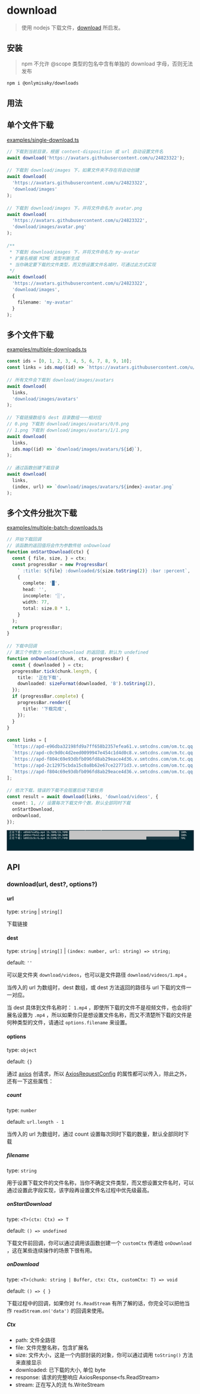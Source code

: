 # download 

> 使用 nodejs 下载文件，[download](https://github.com/kevva/download) 所启发。

## 安装

> npm 不允许 @scope 类型的包名中含有单独的 download 字母，否则无法发布

```bash
npm i @onlymisaky/downloads
```

## 用法

## 单个文件下载

[examples/single-download.ts](https://github.com/onlymisaky/download/blob/master/examples/single-download.ts)

```ts
// 下载到当前目录，根据 content-disposition 或 url 自动设置文件名
await download('https://avatars.githubusercontent.com/u/24823322');

// 下载到 download/images 下，如果文件夹不存在将自动创建
await download(
  'https://avatars.githubusercontent.com/u/24823322',
  'download/images'
);

// 下载到 download/images 下，并将文件命名为 avatar.png
await download(
  'https://avatars.githubusercontent.com/u/24823322',
  'download/images/avatar.png'
);

/**
 * 下载到 download/images 下，并将文件命名为 my-avatar 
 * 扩展名根据 MIME 类型判断生成
 * 当你确定要下载的文件类型，而又想设置文件名城时，可通过此方式实现
 */
await download(
  'https://avatars.githubusercontent.com/u/24823322',
  'download/images',
  {
    filename: 'my-avatar'
  }
);
```

## 多个文件下载

[examples/multiple-downloads.ts](https://github.com/onlymisaky/download/blob/master/examples/multiple-downloads.ts)

```ts
const ids = [0, 1, 2, 3, 4, 5, 6, 7, 8, 9, 10];
const links = ids.map((id) => `https://avatars.githubusercontent.com/u/${id}`);

// 所有文件会下载到 download/images/avatars
await download(
  links,
  'download/images/avatars'
);

// 下载链接数组与 dest 目录数组一一相对应
// 0.png 下载到 download/images/avatars/0/0.png
// 1.png 下载到 download/images/avatars/1/1.png
await download(
  links,
  ids.map((id) => `download/images/avatars/${id}`),
);

// 通过函数创建下载目录
await download(
  links,
  (index, url) => `download/images/avatars/${index}-avatar.png`
);
```

## 多个文件分批次下载

[examples/multiple-batch-downloads.ts](https://github.com/onlymisaky/download/blob/master/examples/multiple-batch-downloads.ts)


```ts
// 开始下载回调
// 该函数的返回值将会作为参数传给 onDownload 
function onStartDownload(ctx) {
  const { file, size, } = ctx;
  const progressBar = new ProgressBar(
    ` :title: ${file} :downloaded/${size.toString(2)} :bar :percent`,
    {
      complete: '█',
      head: '',
      incomplete: '░',
      width: 77,
      total: size.B * 1,
    }
  );
  return progressBar;
}

// 下载中回调
// 第三个参数为 onStartDownload 的返回值，默认为 undefined
function onDownload(chunk, ctx, progressBar) {
  const { downloaded } = ctx;
  progressBar.tick(chunk.length, {
    title: '正在下载',
    downloaded: sizeFormat(downloaded, 'B').toString(2),
  });
  if (progressBar.complete) {
    progressBar.render({
      title: '下载完成',
    });
  }
}

const links = [
  `https://apd-e96dba32198fd9a7ff658b2357efea61.v.smtcdns.com/om.tc.qq.com/A8hDaWf1osY5MDop3VsOp-IeUYRIMBOnVKoJeAi_XQ1o/uwMROfz2r5zEIaQXGdGnC2dfJ6norVr71SyOzMWdO4L-7R5f/e0946fex05p.p701.1.mp4?sdtfrom=v1103&guid=f5af37cdf07f1e1d560b5cd23e367c1e&vkey=FF0242DB2CB3240FDC60220B6A7A2CC267F9094144DF31D4371DEF31D0028FA5C20A1B6ACE59C11A266727D0E89F81C1D6EE9987316A0362A1C3F5B77620FFC5A26C7852577D1F9E3CA23B9D8C8BE901453F90CA3015924ABBD0AED6E0ABE64CC545A28F6FFEB35B9D67C9CC7CAC1C3402FEE98DF2359E7971E7D06A40EA7AC4CC58D639590295CA#t=66`,
  `https://apd-c0c9d0c4d2eed0099947e454c1d4d0c8.v.smtcdns.com/om.tc.qq.com/APDs9CNNE5GchhAu3vkv8c7-x5R--P6ExNhrWWMMNXio/uwMROfz2r5zCIaQXGdGnC2dfJ6nY7Lpd3nJnZkkgeq3pDuzz/p0954rf9xk2.p701.1.mp4?sdtfrom=v1103&guid=f5af37cdf07f1e1d560b5cd23e367c1e&vkey=6A1A6BA1B60288BA00A701E0A44D0B1DCAA5C9E3175E7E4B207A500CDA160E2679B4CE27013C203AAAB2C3DC38CDDFF79D2EE7334970D2CE33BC67A5B76C24445CFDE6952E4BD9EEF29A54166EFAAB0B20578895B7BE90F9D89C5FF384A7E750F5AA6D16D53693828F80DF03134F0B89ACCEB628FC9A5CF5AC51038244A80AA3141C0246BFA0D576`,
  `https://apd-f804c69e93dbfb096fd8ab29eace4d36.v.smtcdns.com/om.tc.qq.com/AXgd5ZrpwmFjMTNRQPWqw6CAJlPD5HA9SpP6MH_IV09k/uwMROfz2r5zEIaQXGdGnC2dfJ6norVr71SyOzMWdO4L-7R5f/k09533c9crb.p701.1.mp4?sdtfrom=v1103&guid=f5af37cdf07f1e1d560b5cd23e367c1e&vkey=7FD8CFCB6FB049E2F087CED1C3352C382F5FA459E976DC1E4A4AB3A67059D0B1F2253C92011CD51ED9CAFAD8D5C3E36290F760F723C087B9658803B64F4013BECACD556691830599938B5DDE105EEFECB8CDF4F1FE078589F1F524DD2F3865B1B7FD31D24A739C184FCC10A494A82CD574AC18C0BF3951352FC55D50378A4D66CB2179E7F56828A5`,
  `https://apd-2c12975cbda15c0a8b62e67ce22771d3.v.smtcdns.com/om.tc.qq.com/AFWgM5kxWm5Fovex9ntT7XqzfoMO6dTb-ouW2rExxyH4/uwMROfz2r5zCIaQXGdGnC2dfJ6nY7Lpd3nJnZkkgeq3pDuzz/b0951bo9gn4.p701.1.mp4?sdtfrom=v1103&guid=f5af37cdf07f1e1d560b5cd23e367c1e&vkey=AAB8FE1F40CC693ED8B696A82AE39549A436F7EE84118758D5E8BFDBD8BEF32FAABE6A415A7951706B18D9F82B426605F82332A460D860BE85802AFEC5E5278FCC51D7534CE41FD9872CC42EA27A7F5B911B859A71BF0918E683011DE6CDF1C95FCB07A3E0ABC4EB31F04F3FC1A729F2EE20C8B2C753FA27B09C99AC80A8499B0AA389D94F51CE5A`,
  `https://apd-f804c69e93dbfb096fd8ab29eace4d36.v.smtcdns.com/om.tc.qq.com/AK4kFPfiXi76JvUdzvkOkysCrcpDt4VCWFUJ5OvcLp-A/uwMROfz2r5zEIaQXGdGnC2dfJ6norVr71SyOzMWdO4L-7R5f/o09477tn9cc.p701.1.mp4?sdtfrom=v1103&guid=f5af37cdf07f1e1d560b5cd23e367c1e&vkey=46B752F97627A54D21C3A05C16338D5A9B90F6A1A1C6B16E8833ECD853D4CD2BD09A7C036C757E8C63E3DCA1A853D788E31BB8C25D9A6AF61899AF2DE31D68E6442CC53E5F82270443EE05544010FE4E9D01D6ACA75B4E2A17ED356163921F6E6954A79901CEFAACDD2DFC22605879FA0D2B885422DA437F7E1562250FA851410DA7ED353F05E91D`
];

// 依次下载，错误的下载不会阻塞后续下载任务
const result = await download(links, 'download/videos', {
  count: 1, // 设置每次下载文件个数，默认全部同时下载
  onStartDownload,
  onDownload,
});
```
![downloading](examples/downloading.png)

## API

###  download(url, dest?, options?)

#### url

type: `string` | `string[]`

下载链接

#### dest

type: `string` | `string[]` | `(index: number, url: string) => string;`

default: `''`

可以是文件夹 `download/videos`，也可以是文件路径 `download/videos/1.mp4` 。

当传入的 url 为数组时，dest 数组，或 dest 方法返回的路径与 url 下载的文件一一对应。

当 dest 具体到文件名称时： `1.mp4` ，即使所下载的文件不是视频文件，也会将扩展名设置为 `.mp4` ，所以如果你只是想设置文件名称，而又不清楚所下载的文件是何种类型的文件，请通过 `options.filename` 来设置。

#### options

type: `object`

default: `{}`

通过 [axios](https://github.com/axios/axios) 创请求，所以 [AxiosRequestConfig](https://github.com/axios/axios#request-config) 的属性都可以传入，除此之外，还有一下这些属性：

##### count

type: `number`

default: `url.length - 1`

当传入的 url 为数组时，通过 count 设置每次同时下载的数量，默认全部同时下载

##### filename

type: `string`

用于设置下载文件的文件名称，当你不确定文件类型，而又想设置文件名时，可以通过设置此字段实现，该字段再设置文件名过程中优先级最高。

##### onStartDownload

type: `<T>(ctx: Ctx) => T`

default: `() => undefined`

下载文件前回调，你可以通过调用该函数创建一个 `customCtx` 传递给 `onDownload` ，这在某些连续操作的场景下很有用。

##### onDownload

type: `<T>(chunk: string | Buffer, ctx: Ctx, customCtx: T) => void`

default: `() => { }`

下载过程中的回调，如果你对 `fs.ReadStream` 有所了解的话，你完全可以把他当作 `readStream.on('data')` 的回调来使用。

##### Ctx
- path: 文件全路径
- file: 文件完整名称，包含扩展名
- size: 文件大小，这是一个内部封装的对象，你可以通过调用 `toString()` 方法来直接显示
- downloaded: 已下载的大小, 单位 byte
- response: 请求的完整响应 AxiosResponse<fs.ReadStream>
- stream: 正在写入的流 fs.WriteStream
